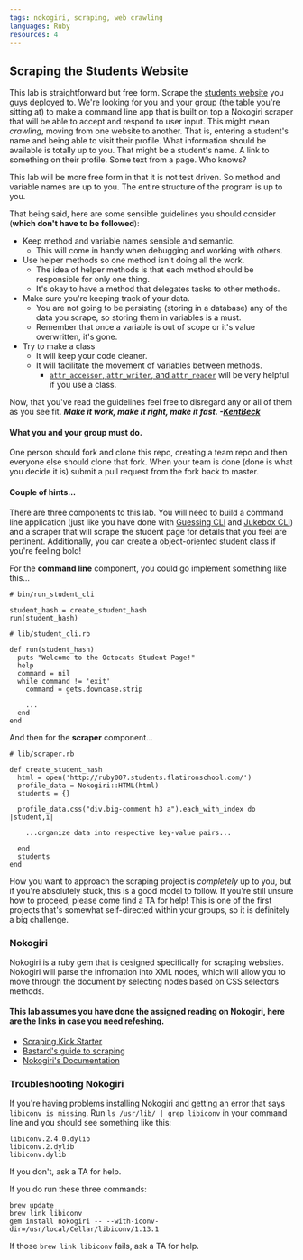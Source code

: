 ```yaml
---
tags: nokogiri, scraping, web crawling
languages: Ruby
resources: 4
---
```


## Scraping the Students Website

This lab is straightforward but free form. Scrape the [students website](http://web0415.students.flatironschool.com/) you guys deployed to.  We're looking for you and your group (the table you're sitting at) to make a command line app that is built on top a Nokogiri scraper that will be able to accept and respond to user input.  This might mean _crawling_, moving from one website to another.  That is, entering a student's name and being able to visit their profile.  What information should be available is totally up to you.  That might be a student's name.  A link to something on their profile.  Some text from a page.  Who knows?

This lab will be more free form in that it is not test driven.  So method and variable names are up to you.  The entire structure of the program is up to you.

That being said, here are some sensible guidelines you should consider (__which don't have to be followed__):
- Keep method and variable names sensible and semantic.
  - This will come in handy when debugging and working with others.
- Use helper methods so one method isn't doing all the work.
  - The idea of helper methods is that each method should be responsible for only one thing.
  - It's okay to have a method that delegates tasks to other methods.
- Make sure you're keeping track of your data.
  - You are not going to be persisting (storing in a database) any of the data you scrape, so storing them in variables is a must.
  - Remember that once a variable is out of scope or it's value overwritten, it's gone.
- Try to make a class
  - It will keep your code cleaner.
  - It will facilitate the movement of variables between methods.
    - [`attr_accessor`, `attr_writer`, and `attr_reader`](http://stackoverflow.com/questions/4370960/what-is-attr-accessor-in-ruby) will be very helpful if you use a class.

Now, that you've read the guidelines feel free to disregard any or all of them as you see fit.  ___Make it work, make it right, make it fast. -[KentBeck](http://c2.com/cgi/wiki?KentBeck)___

#### What you and your group must do.

One person should fork and clone this repo, creating a team repo and then everyone else should clone that fork. When your team is done (done is what you decide it is) submit a pull request from the fork back to master.

#### Couple of hints...

There are three components to this lab. You will need to build a command line application (just like you have done with [Guessing CLI](http://learn.flatironschool.com/lessons/3899) and [Jukebox CLI](http://learn.flatironschool.com/lessons/3896)) and a scraper that will scrape the student page for details that you feel are pertinent. Additionally, you can create a object-oriented student class if you're feeling bold!

For the __command line__ component, you could go implement something like this...

```
# bin/run_student_cli

student_hash = create_student_hash
run(student_hash)
```

```
# lib/student_cli.rb

def run(student_hash)
  puts "Welcome to the Octocats Student Page!"
  help
  command = nil
  while command != 'exit'
    command = gets.downcase.strip

    ...
  end
end
```

And then for the __scraper__ component...

```
# lib/scraper.rb

def create_student_hash
  html = open('http://ruby007.students.flatironschool.com/')
  profile_data = Nokogiri::HTML(html)  
  students = {}

  profile_data.css("div.big-comment h3 a").each_with_index do |student,i|

    ...organize data into respective key-value pairs...

  end
  students
end
```

How you want to approach the scraping project is _completely_ up to you, but if you're absolutely stuck, this is a good model to follow. If you're still unsure how to proceed, please come find a TA for help! This is one of the first projects that's somewhat self-directed within your groups, so it is definitely a big challenge.

### Nokogiri

Nokogiri is a ruby gem that is designed specifically for scraping websites.  Nokogiri will parse the infromation into XML nodes, which will allow you to move through the document by selecting nodes based on CSS selectors methods.

#### This lab assumes you have done the assigned reading on Nokogiri, here are the links in case you need refeshing.
- [Scraping Kick Starter](http://learn.flatironschool.com/lessons/3445)
- [Bastard's guide to scraping](http://ruby.bastardsbook.com/chapters/html-parsing/)
- [Nokogiri's Documentation](http://nokogiri.org/)

### Troubleshooting Nokogiri

If you're having problems installing Nokogiri and getting an error that says `libiconv is missing`. Run `ls /usr/lib/ | grep libiconv` in your command line and you should see something like this:

```
libiconv.2.4.0.dylib
libiconv.2.dylib
libiconv.dylib
```

If you don't, ask a TA for help.

If you do run these three commands:

```
brew update
brew link libiconv
gem install nokogiri -- --with-iconv-dir=/usr/local/Cellar/libiconv/1.13.1
```

If those `brew link libiconv` fails, ask a TA for help.
